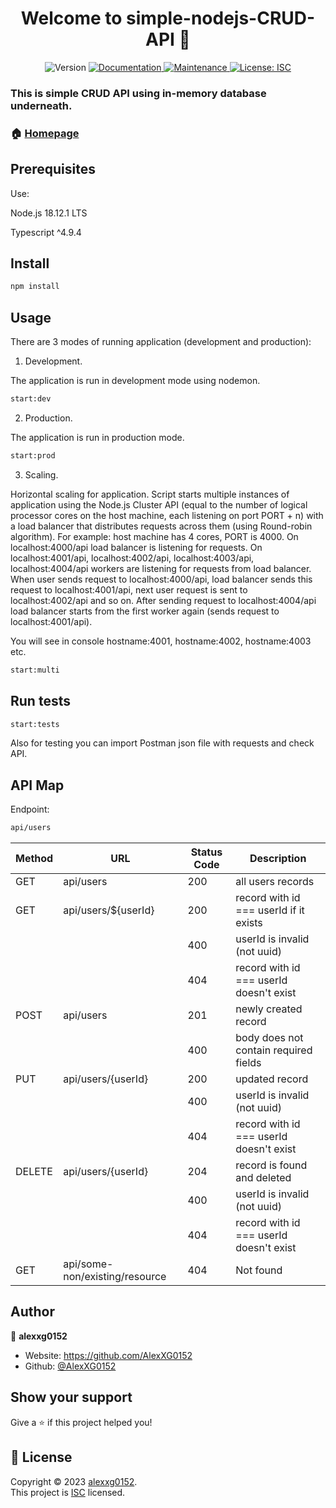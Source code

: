 <h1 align="center">Welcome to simple-nodejs-CRUD-API 👋</h1>
<p align="center">
  <img alt="Version" src="https://img.shields.io/badge/version-1.0.0-blue.svg?cacheSeconds=2592000" />
  <a href="https://github.com/AlexXG0152/simple-nodejs-CRUD-API#readme" target="_blank">
    <img alt="Documentation" src="https://img.shields.io/badge/documentation-yes-brightgreen.svg" />
  </a>
  <a href="https://github.com/AlexXG0152/simple-nodejs-CRUD-API/graphs/commit-activity" target="_blank">
    <img alt="Maintenance" src="https://img.shields.io/badge/Maintained%3F-yes-green.svg" />
  </a>
  <a href="https://github.com/AlexXG0152/simple-nodejs-CRUD-API/blob/master/LICENSE" target="_blank">
    <img alt="License: ISC" src="https://img.shields.io/github/license/AlexXG0152/simple-nodejs-CRUD-API" />
  </a>
</p>

### This is simple CRUD API using in-memory database underneath.

### 🏠 [Homepage](https://github.com/AlexXG0152/simple-nodejs-CRUD-API)

## Prerequisites

Use:

Node.js 18.12.1 LTS

Typescript ^4.9.4



## Install

```sh
npm install
```

## Usage

There are 3 modes of running application (development and production):
1. Development.

The application is run in development mode using nodemon.

```sh
start:dev
```

2. Production.

The application is run in production mode.

```sh
start:prod
```

3. Scaling.

Horizontal scaling for application. Script starts multiple instances of application using the Node.js Cluster API (equal to the number of logical processor cores on the host machine, each listening on port PORT + n) with a load balancer that distributes requests across them (using Round-robin algorithm). For example: host machine has 4 cores, PORT is 4000. On localhost:4000/api load balancer is listening for requests. On localhost:4001/api, localhost:4002/api, localhost:4003/api, localhost:4004/api workers are listening for requests from load balancer. When user sends request to localhost:4000/api, load balancer sends this request to localhost:4001/api, next user request is sent to localhost:4002/api and so on. After sending request to localhost:4004/api load balancer starts from the first worker again (sends request to localhost:4001/api).

You will see in console hostname:4001, hostname:4002, hostname:4003 etc.

```sh
start:multi
```

## Run tests

```sh
start:tests
```

Also for testing you can import Postman json file with requests and check API.

## API Map

Endpoint:  
```sh
api/users
```

| Method | URL                               | Status Code | Description                             |
|--------|-----------------------------------|-------------|-----------------------------------------|
| GET    | api/users                         | 200         | all users records                       |
| GET    | api/users/${userId}               | 200         | record with id === userId if it exists  |
|        |                                   | 400         | userId is invalid (not uuid)            |
|        |                                   | 404         | record with id === userId doesn't exist |
| POST   | api/users                         | 201         | newly created record                    |
|        |                                   | 400         | body does not contain required fields   |
| PUT    | api/users/{userId}                | 200         | updated record                          |
|        |                                   | 400         | userId is invalid (not uuid)            |
|        |                                   | 404         | record with id === userId doesn't exist |
| DELETE | api/users/{userId}                | 204         | record is found and deleted             |
|        |                                   | 400         | userId is invalid (not uuid)            |
|        |                                   | 404         | record with id === userId doesn't exist |
| GET    | api/some-non/existing/resource    | 404         | Not found                               |


## Author

👤 **alexxg0152**

* Website: https://github.com/AlexXG0152
* Github: [@AlexXG0152](https://github.com/AlexXG0152)

## Show your support

Give a ⭐️ if this project helped you!

## 📝 License

Copyright © 2023 [alexxg0152](https://github.com/AlexXG0152).<br />
This project is [ISC](https://github.com/AlexXG0152/simple-nodejs-CRUD-API/blob/master/LICENSE) licensed.
